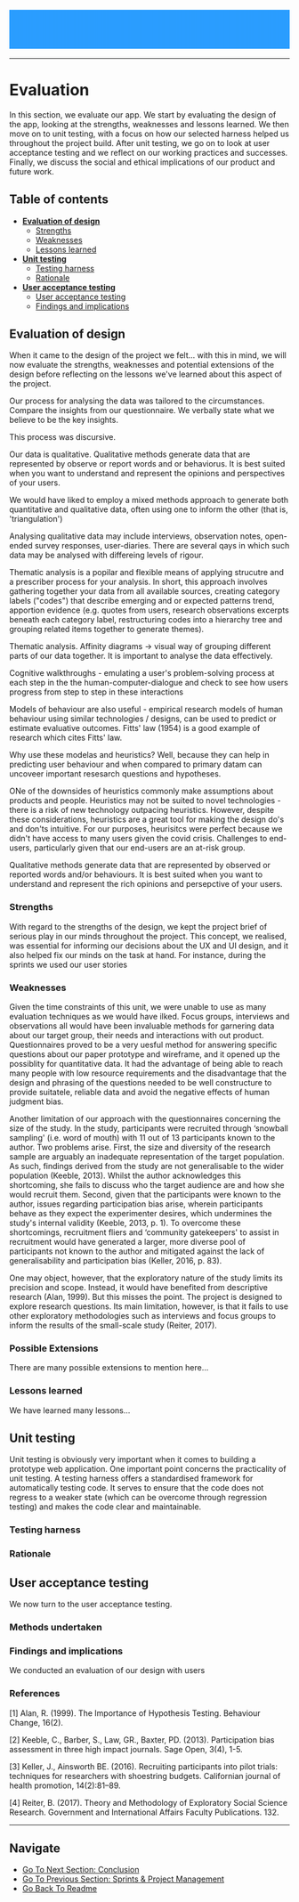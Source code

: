 <div align="center">

![alt text](https://github.com/ChrisEssery/group-project/blob/dev/Logo/header.png)

</div>

___

# Evaluation

In this section, we evaluate our app. We start by evaluating the design of the app, looking at the strengths, weaknesses and lessons learned. We then move on to unit testing, with a focus on how our selected harness helped us throughout the project build. After unit testing, we go on to look at user acceptance testing and we reflect on our working practices and successes. Finally, we discuss the social and ethical implications of our product and future work.

## Table of contents

* [**Evaluation of design**](#evaluation-of-design)
   * [Strengths](#strengths)
   * [Weaknesses](#weaknesses)
   * [Lessons learned](#lessons-learned)
* [**Unit testing**](#unit-testing)
   * [Testing harness](#testing-harness)
   * [Rationale](#rationale)
* [**User acceptance testing**](#user-acceptance-testing)
   * [User acceptance testing](#user-acceptance-testing)
   * [Findings and implications](#findings-and-implications)


## Evaluation of design

When it came to the design of the project we felt... with this in mind, we will now evaluate the strengths, weaknesses and potential extensions of the design before reflecting on the lessons we've learned about this aspect of the project.

Our process for analysing the data was tailored to the circumstances. Compare the insights from our questionnaire. We verbally state what we believe to be the key insights.

This process was discursive.

Our data is qualitative. Qualitative methods generate data that are represented by observe or report words and or behaviorus. It is best suited when you want to understand and represent the opinions and perspectives of your users.

We would have liked to employ a mixed methods approach to generate both quantitative and qualitative data, often using one to inform the other (that is, 'triangulation')

Analysing qualitative data may include interviews, observation notes, open-ended survey responses, user-diaries. There are several qays in which such data may be analysed with differeing levels of rigour.

Thematic analysis is a popilar and flexible means of applying strucutre and a prescriber process for your analysis. In short, this approach involves gathering together your data from all available sources, creating category labels ("codes") that describe emerging and or expected patterns trend, apportion evidence (e.g. quotes from users, research observations excerpts beneath each category label, restructuring codes into a hierarchy tree and grouping related items together to generate themes).

Thematic analysis. Affinity diagrams -> visual way of grouping different parts of our data together. It is important to analyse the data effectively.

Cognitive walkthroughs - emulating a user's problem-solving process at each step in the the human-computer-dialogue and check to see how users progress from step to step in these interactions

Models of behaviour are also useful - empirical research models of human behaviour using similar technologies / designs, can be used to predict or estimate evaluative outcomes. Fitts' law (1954) is a good example of research which cites Fitts' law.

Why use these modelas and heuristics? Well, because they can help in predicting user behaviour and when compared to primary datam can uncoveer important resesarch questions and hypotheses.

ONe of the downsides of heuristics commonly make assumptions about products and people. Heuristics may not be suited to novel technologies - there is a risk of new technology outpacing heuristics. However, despite these considerations, heuristics are a great tool for making the design do's and don'ts intuitive. For our purposes, heurisitcs were perfect because we didn't have access to many users given the covid crisis. Challenges to end-users, particularly given that our end-users are an at-risk group.

Qualitative methods generate data that are represented by observed or reported words and/or behaviours. It is best suited when you want to understand and represent the rich opinions and persepctive of your users.

### Strengths

With regard to the strengths of the design, we kept the project brief of serious play in our minds throughout the project. This concept, we realised, was essential for informing our decisions about the UX and UI design, and it also helped fix our minds on the task at hand. For instance, during the sprints we used our user stories

### Weaknesses

Given the time constraints of this unit, we were unable to use as many evaluation techniques as we would have ilked. Focus groups, interviews and observations all would have been invaluable methods for garnering data about our target group, their needs and interactions with out product. Questionnaires proved to be a very uesful method for answering specific questions about our paper prototype and wireframe, and it opened up the possiblity for quantitative data. It had the advantage of being able to reach many people with low resource requirements and the disadvantage that the design and phrasing of the questions needed to be well constructure to provide suitatele, reliable data and avoid the negative effects of human judgment bias.

Another limitation of our approach with the questionnaires concerning the size of the study. In the study, participants were recruited through ‘snowball sampling' (i.e. word of mouth) with 11 out of 13 participants known to the author. Two problems arise. First, the size and diversity of the research sample are arguably an inadequate representation of the target population. As such, findings derived from the study are not generalisable to the wider population (Keeble, 2013). Whilst the author acknowledges this shortcoming, she fails to discuss who the target audience are and how she would recruit them. Second, given that the participants were known to the author, issues regarding participation bias arise, wherein participants behave as they expect the experimenter desires, which undermines the study's internal validity (Keeble, 2013, p. 1). To overcome these shortcomings, recruitment fliers and ‘community gatekeepers' to assist in recruitment would have generated a larger, more diverse pool of participants not known to the author and mitigated against the lack of generalisability and participation bias (Keller, 2016, p. 83).

One may object, however, that the exploratory nature of the study limits its precision and scope. Instead, it would have benefited from descriptive research (Alan, 1999). But this misses the point. The project is designed to explore research questions. Its main limitation, however, is that it fails to use other exploratory methodologies such as interviews and focus groups to inform the results of the small-scale study (Reiter, 2017).



### Possible Extensions

There are many possible extensions to mention here...

### Lessons learned

We have learned many lessons...


## Unit testing

Unit testing is obviously very important when it comes to building a prototype web application. One important point concerns the practicality of unit testing. A testing harness offers a standardised framework for automatically testing code. It serves to ensure that the code does not regress to a weaker state (which can be overcome through regression testing) and makes the code clear and maintainable.

### Testing harness

### Rationale


## User acceptance testing

We now turn to the user acceptance testing.


### Methods undertaken


### Findings and implications

We conducted an evaluation of our design with users

### References

[1] Alan, R. (1999). The Importance of Hypothesis Testing. Behaviour Change, 16(2).

[2] Keeble, C., Barber, S., Law, GR., Baxter, PD. (2013). Participation bias assessment in three high impact journals. Sage Open, 3(4), 1-5.

[3] Keller, J., Ainsworth BE. (2016). Recruiting participants into pilot trials: techniques for researchers with shoestring budgets. Californian journal of health promotion, 14(2):81–89.

[4] Reiter, B. (2017). Theory and Methodology of Exploratory Social Science Research. Government and International Affairs Faculty Publications. 132.

___

## Navigate

- [Go To Next Section: Conclusion](https://github.com/ChrisEssery/group-project/blob/dev/Portfolio/Conclusion.md)
- [Go To Previous Section: Sprints & Project Management](https://github.com/ChrisEssery/group-project/blob/dev/Portfolio/Sprints_Project_Management.md)
- [Go Back To Readme](https://github.com/ChrisEssery/group-project/tree/dev)
